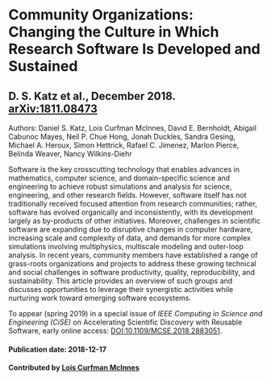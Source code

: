 # Community Organizations: Changing the Culture in Which Research Software Is Developed and Sustained

## D. S. Katz et al., December 2018. [arXiv:1811.08473](https://arxiv.org/abs/1811.08473)

Authors: Daniel S. Katz, Lois Curfman McInnes, David E. Bernholdt, Abigail Cabunoc Mayes, Neil P. Chue Hong, Jonah Duckles, Sandra Gesing, Michael A. Heroux, Simon Hettrick, Rafael C. Jimenez, Marlon Pierce, Belinda Weaver, Nancy Wilkins-Diehr

Software is the key crosscutting technology that enables advances in mathematics, computer science, and domain-specific science and engineering to achieve robust simulations and analysis for science, engineering, and other research fields. However, software itself has not traditionally received focused attention from research communities; rather, software has evolved organically and inconsistently, with its development largely as by-products of other initiatives. Moreover, challenges in scientific software are expanding due to disruptive changes in computer hardware, increasing scale and complexity of data, and demands for more complex simulations involving multiphysics, multiscale modeling and outer-loop analysis. In recent years, community members have established a range of grass-roots organizations and projects to address these growing technical and social challenges in software productivity, quality, reproducibility, and sustainability. This article provides an overview of such groups and discusses opportunities to leverage their synergistic activities while nurturing work toward emerging software ecosystems.

To appear (spring 2019) in a special issue of _IEEE Computing in Science and Engineering (CiSE)_ on Accelerating Scientific Discovery with Reusable Software, early online access: [DOI:10.1109/MCSE.2018.2883051](https://dx.doi.org/10.1109/MCSE.2018.2883051).

#### Publication date: 2018-12-17

#### Contributed by [Lois Curfman McInnes](https://github.com/curfman)

<!---
Publish: yes
RSS update: 2018-12-17
Categories: collaboration
Topics: projects and organizations
Tags: paper
Level: 2
Prerequisites: defaults
Aggregate: none
--->
